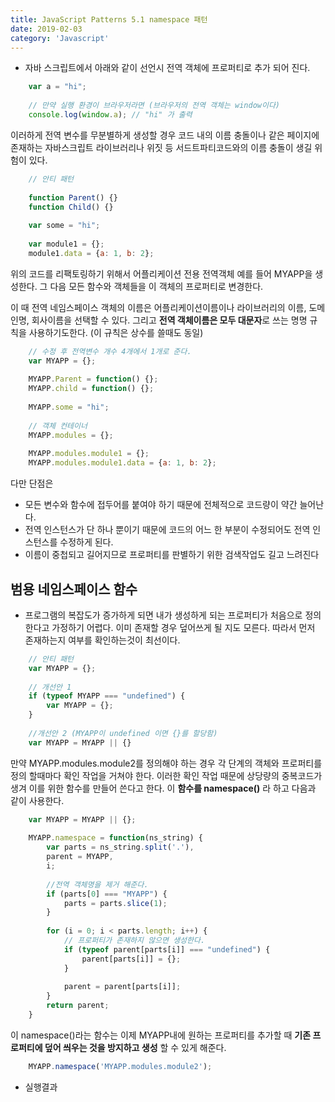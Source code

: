 ```yaml
---
title: JavaScript Patterns 5.1 namespace 패턴
date: 2019-02-03
category: 'Javascript'
---
```


- 자바 스크립트에서 아래와 같이 선언시 전역 객체에 프로퍼티로 추가 되어 진다.

```javascript
    var a = "hi";
    
    // 만약 실행 환경이 브라우저라면 (브라우저의 전역 객체는 window이다)
    console.log(window.a); // "hi" 가 출력
```

이러하게 전역 변수를 무분별하게 생성할 경우 코드 내의 이름 충돌이나 같은 페이지에 존재하는 자바스크립트 라이브러리나 위짓 등 서드트파티코드와의 이름 충돌이 생길 위험이 있다.

```javascript
    // 안티 패턴
    
    function Parent() {}
    function Child() {}
    
    var some = "hi";
    
    var module1 = {};
    module1.data = {a: 1, b: 2};
```

위의 코드를 리팩토링하기 위해서 어플리케이션 전용 전역객체 예를 들어 MYAPP을 생성한다. 그 다음 모든 함수와 객체들을 이 객체의 프로퍼티로 변경한다.

이 때 전역 네임스페이스 객체의 이름은 어플리케이션이름이나 라이브러리의 이름, 도메인명, 회사이름을 선택할 수 있다. 그리고 **전역 객체이름은 모두 대문자**로 쓰는 명명 규칙을 사용하기도한다. (이 규칙은 상수를 쓸때도 동일)

```javascript
    // 수정 후 전역변수 개수 4개에서 1개로 준다.
    var MYAPP = {};
    
    MYAPP.Parent = function() {};
    MYAPP.child = function() {};
    
    MYAPP.some = "hi";
    
    // 객체 컨테이너
    MYAPP.modules = {};
    
    MYAPP.modules.module1 = {};
    MYAPP.modules.module1.data = {a: 1, b: 2};
```

다만 단점은 

- 모든 변수와 함수에 접두어를 붙여야 하기 때문에 전체적으로 코드량이 약간 늘어난다.
- 전역 인스턴스가 단 하나 뿐이기 때문에 코드의 어느 한 부분이 수정되어도 전역 인스턴스를 수정하게 된다.
- 이름이 중첩되고 길어지므로 프로퍼티를 판별하기 위한 검색작업도 길고 느려진다

## 범용 네임스페이스 함수

- 프로그램의 복잡도가 증가하게 되면 내가 생성하게 되는 프로퍼티가 처음으로 정의한다고 가정하기 어렵다. 이미 존재할 경우 덮어쓰게 될 지도 모른다. 따라서 먼저 존재하는지 여부를 확인하는것이 최선이다.

```javascript
    // 안티 패턴
    var MYAPP = {};
    
    // 개선안 1
    if (typeof MYAPP === "undefined") {
    	var MYAPP = {};
    }
    
    //개선안 2 (MYAPP이 undefined 이면 {}를 할당함)
    var MYAPP = MYAPP || {}
```

만약 MYAPP.modules.module2를 정의해야 하는 경우 각 단계의 객체와 프로퍼티를 정의 할때마다 확인 작업을 거쳐야 한다. 이러한 확인 작업 때문에 상당량의 중복코드가 생겨 이를 위한 함수를 만들어 쓴다고 한다. 이 **함수를 namespace()** 라 하고 다음과 같이 사용한다.

```javascript
    var MYAPP = MYAPP || {};
    
    MYAPP.namespace = function(ns_string) {
    	var parts = ns_string.split('.'),
    	parent = MYAPP,
    	i;
    	
    	//전역 객체명을 제거 해준다.
    	if (parts[0] === "MYAPP") {
    		parts = parts.slice(1);	
    	}
    
    	for (i = 0; i < parts.length; i++) {
    		// 프로퍼티가 존재하지 않으면 생성한다.
    		if (typeof parent[parts[i]] === "undefined") {
    			parent[parts[i]] = {};
    		}
    
    		parent = parent[parts[i]];
    	}
    	return parent;
    }
```

이 namespace()라는 함수는 이제 MYAPP내에 원하는 프로퍼티를 추가할 때 **기존 프로퍼티에 덮어 씌우는 것을 방지하고 생성** 할 수 있게 해준다.

```javascript
    MYAPP.namespace('MYAPP.modules.module2');
```

- 실행결과

<figure>
	<img src="/paduckk-blog/images/javascript-patterns-chapter-5.png" alt="">
</figure>
<!--stackedit_data:
eyJoaXN0b3J5IjpbLTE2MTM4MjAwMDVdfQ==
-->